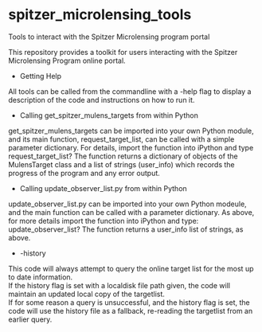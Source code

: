 # spitzer_microlensing_tools
Tools to interact with the Spitzer Microlensing program portal

This repository provides a toolkit for users interacting with the Spitzer Microlensing Program 
online portal. 

* Getting Help

All tools can be called from the commandline with a -help flag to display a description of the 
code and instructions on how to run it. 

* Calling get_spitzer_mulens_targets from within Python

get_spitzer_mulens_targets can be imported into your own Python module, 
and its main function, request_target_list, can be called with a simple
parameter dictionary.  For details, import the function into iPython and type
request_target_list?
The function returns a dictionary of objects of the MulensTarget class and a list of strings (user_info) which records the progress of the program and any error output.  

* Calling update_observer_list.py from within Python

update_observer_list.py can be imported into your own Python modeule, and the main  function can be called with a parameter dictionary.  As above, for more details import the function into iPython and type:
update_observer_list?
The function returns a user_info list of strings, as above.

* -history

This code will always attempt to query the online target list for the most up to date information.  
If the history flag is set with a localdisk file path given, the code will maintain an updated local copy of the targetlist.  
If for some reason a query is unsuccessful, and the history flag is set, the code will use the history file as a fallback, re-reading the targetlist from an earlier query.  

